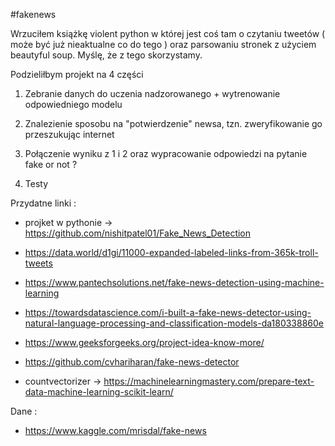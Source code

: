 #fakenews

Wrzuciłem książkę violent python  w której jest coś tam o czytaniu tweetów ( może być już nieaktualne co do tego ) oraz parsowaniu stronek z użyciem beautyful soup. Myślę, że z tego skorzystamy.

Podzieliłbym projekt na 4 części

1. Zebranie danych do uczenia nadzorowanego + wytrenowanie odpowiedniego modelu

2. Znalezienie sposobu na "potwierdzenie" newsa, tzn. zweryfikowanie go przeszukując internet

3. Połączenie wyniku z 1 i 2 oraz wypracowanie odpowiedzi na pytanie fake or not ?

4. Testy


Przydatne linki : 

- projket w pythonie -> https://github.com/nishitpatel01/Fake_News_Detection

- https://data.world/d1gi/11000-expanded-labeled-links-from-365k-troll-tweets

- https://www.pantechsolutions.net/fake-news-detection-using-machine-learning

- https://towardsdatascience.com/i-built-a-fake-news-detector-using-natural-language-processing-and-classification-models-da180338860e

- https://www.geeksforgeeks.org/project-idea-know-more/

- https://github.com/cvhariharan/fake-news-detector

-  countvectorizer -> https://machinelearningmastery.com/prepare-text-data-machine-learning-scikit-learn/

Dane :

- https://www.kaggle.com/mrisdal/fake-news
